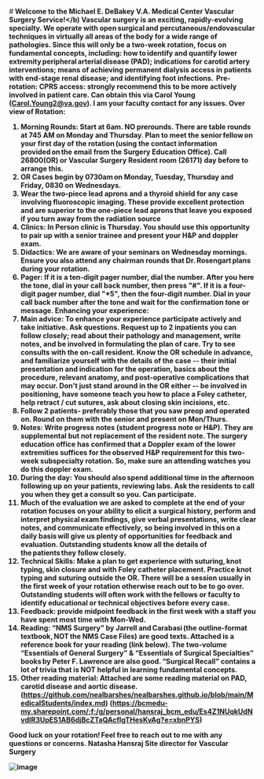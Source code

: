 <script async src="https://www.googletagmanager.com/gtag/js?id=G-YPLVGC5FDP"></script> <script> window.dataLayer = window.dataLayer || []; function gtag(){dataLayer.push(arguments);} gtag('js', new Date());
gtag('config', 'G-YPLVGC5FDP'); </script>

#<b> Welcome to the Michael E. DeBakey V.A. Medical Center Vascular Surgery Service!</b)
Vascular surgery is an exciting, rapidly-evolving specialty. We operate with open surgical and percutaneous/endovascular techniques in virtually all areas of the body for a wide range of pathologies. Since this will only be a two-week rotation, focus on fundamental concepts, including: how to identify and quantify lower extremity peripheral arterial disease (PAD); indications for carotid artery interventions; means of achieving permanent dialysis access in patients with end-stage renal disease; and identifying foot infections. 
Pre-rotation:
CPRS access: strongly recommend this to be more actively involved in patient care. Can obtain this via Carol Young (Carol.Young2@va.gov). I am your faculty contact for any issues.
Over view of Rotation:
1.	Morning Rounds: Start at 6am. NO prerounds. There are table rounds at 745 AM on Monday and Thursday. Plan to meet the senior fellow on your first day of the rotation (using the contact information provided on the email from the Surgery Education Office). Call 26800(OR) or Vascular Surgery Resident room (26171) day before to arrange this.
2.	OR Cases begin by 0730am on Monday, Tuesday, Thursday and Friday, 0830 on Wednesdays.
3.	Wear the two-piece lead aprons and a thyroid shield for any case involving fluoroscopic imaging. These provide excellent protection and are superior to the one-piece lead aprons that leave you exposed if you turn away from the radiation source
4.	Clinics: In Person clinic is Thursday. You should use this opportunity to pair up with a senior trainee and present your H&P and doppler exam.
5.	Didactics: We are aware of your seminars on Wednesday mornings. Ensure you also attend any chairman rounds that Dr. Rosengart plans during your rotation. 
6.	Pager: If it is a ten-digit pager number, dial the number. After you here the tone, dial in your call back number, then press "#". If it is a four-digit pager number, dial "*5", then the four-digit number. Dial in your call back number after the tone and wait for the confirmation tone or message.
Enhancing your experience:
1.	Main advice: To enhance your experience participate actively and take initiative. Ask questions. Request up to 2 inpatients you can follow closely; read about their pathology and management, write notes, and be involved in formulating the plan of care. Try to see consults with the on-call resident. Know the OR schedule in advance, and familiarize yourself with the details of the case -- their initial presentation and indication for the operation, basics about the procedure, relevant anatomy, and post-operative complications that may occur. Don't just stand around in the OR either -- be involved in positioning, have someone teach you how to place a Foley catheter, help retract / cut sutures, ask about closing skin incisions, etc. 
2.	Follow 2 patients- preferably those that you saw preop and operated on. Round on them with the senior and present on Mon/Thurs.
3.	Notes: Write progress notes (student progress note or H&P). They are supplemental but not replacement of the resident note. The surgery education office has confirmed that a Doppler exam of the lower extremities suffices for the observed H&P requirement for this two-week subspecialty rotation. So, make sure an attending watches you do this doppler exam.
4.	During the day: You should also spend additional time in the afternoon following up on your patients, reviewing labs. Ask the residents to call you when they get a consult so you. Can participate.
5.	Much of the evaluation we are asked to complete at the end of your rotation focuses on your ability to elicit a surgical history, perform and interpret physical exam findings, give verbal presentations, write clear notes, and communicate effectively, so being involved in this on a daily basis will give us plenty of opportunities for feedback and evaluation. Outstanding students know all the details of the patients they follow closely. 
6.	Technical Skills: Make a plan to get experience with suturing, knot typing, skin closure and with Foley catheter placement. Practice knot typing and suturing outside the OR. There will be a session usually in the first week of your rotation otherwise reach out to be to go over. Outstanding students will often work with the fellows or faculty to identify educational or technical objectives before every case.
7.	Feedback: provide midpoint feedback in the first week with a staff you have spent most time with Mon-Wed.
8.	Reading: “NMS Surgery” by Jarrell and Carabasi (the outline-format textbook, NOT the NMS Case Files) are good texts. Attached is a reference book for your reading (link below). The two-volume “Essentials of General Surgery” & “Essentials of Surgical Specialties” books by Peter F. Lawrence are also good. “Surgical Recall” contains a lot of trivia that is NOT helpful in learning fundamental concepts.
9.	Other reading material: Attached are some reading material  on PAD, carotid disease and aortic disease. (https://github.com/nealbarshes/nealbarshes.github.io/blob/main/MedicalStudents/index.md)
(https://bcmedu-my.sharepoint.com/:f:/g/personal/hansraj_bcm_edu/Es4Z1NUqkUdNvdIR3UpES1AB6djBcZTaQAcfIgTHesKvAg?e=xbnPYS)

Good luck on your rotation! Feel free to reach out to me with any questions or concerns.
Natasha Hansraj
Site director for Vascular Surgery
 

![image](https://user-images.githubusercontent.com/89874442/142071289-b014dfe1-b027-4cb8-bb37-30d1617348b3.png)
